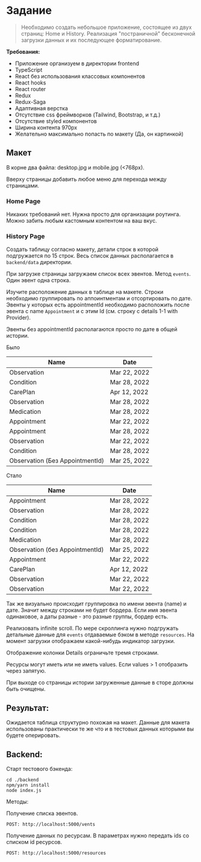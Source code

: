 # Задание

> Необходимо создать небольшое приложение, состоящее из двух страниц: Home и History. Реализация "постраничной" бесконечной загрузки данных и их последующее форматирование.

**Требования:**

- Приложение организуем в директории frontend
- TypeScript
- React без использования классовых компонентов
- React hooks
- React router
- Redux
- Redux-Saga
- Адаптивная верстка
- Отсутствие css фреймворков (Tailwind, Bootstrap, и т.д.)
- Отсутствие styled компонентов
- Ширина контента 970px
- Желательно максимально попасть по макету (Да, он картинкой)

## Макет

В корне два файла: desktop.jpg и mobile.jpg (<768px).

Вверху страницы добавить любое меню для перехода между страницами.

### Home Page

Никаких требований нет. Нужна просто для организации роутинга. Можно забить любым кастомным контентом на ваш вкус.

### History Page

Создать таблицу согласно макету, детали строк в которой подгружается по 15 строк. Весь список данных располагается в `backend/data` директории.

При загрузке страницы загружаем список всех эвентов. Метод `events`. Один эвент одна строка.

Изучите расположение данных в таблице на макете. Строки необходимо группировать по аппоинтментам и отсортировать по дате. Эвенты у которых есть appointmentId необходимо расположить после эвента с name `Appointment` и с этим Id (см. строку с details 1-1 with Provider).

Эвенты без appointmentId располагаются просто по дате в общей истории.

Было

| Name                              | Date           |
|-------------	                    |--------------	 |
| Observation                       | Mar 22, 2022   |
| Condition                         | Mar 28, 2022   |
| CarePlan                          | Apr 12, 2022   |
| Observation                       | Mar 28, 2022   |
| Medication                        | Mar 28, 2022   |
| Appointment                       | Mar 22, 2022   |
| Appointment                       | Mar 28, 2022   |
| Observation                       | Mar 22, 2022   |
| Condition                         | Mar 28, 2022   |
| Observation (Без AppointmentId)   | Mar 25, 2022   |

Стало

| Name                              | Date           |
|-------------	                    |--------------	 |
| Appointment                       | Mar 28, 2022   |
| Observation                       | Mar 28, 2022   |
| Condition                         | Mar 28, 2022   |
| Condition                         | Mar 28, 2022   |
| Medication                        | Mar 28, 2022   |
| Observation (без AppointmentId)   | Mar 25, 2022   |
| Appointment                       | Mar 22, 2022   |
| CarePlan                          | Apr 12, 2022   |
| Observation                       | Mar 22, 2022   |
| Observation                       | Mar 22, 2022   |

Так же визуально происходит группировка по имени эвента (name) и дате. Значит между строками не будет бордера. Если имя эвента одинаковое, а даты разные - это разные группы, бордер есть.

Реализовать infinite scroll. По мере скроллинга нужно подгружать детальные данные для `events` отдаваемые бэком в методе `resources`. На момент загрузки отображаем какой-нибудь индикатор загрузки.

Отображение колонки Details ограничьте тремя строками.

Ресурсы могут иметь или не иметь values. Если values > 1 отобразить через запятую.

При выходе со страницы истории загруженные данные в сторе должны быть очищены.

## Результат:
Ожидается таблица структурно похожая на макет. Данные для макета использованы практически те же что и в тестовых данных которыми вы будете оперировать.

## Backend:

Старт тестового бэкенда:

```
cd ./backend
npm/yarn install
node index.js
```

Методы:

Получение списка эвентов.

```
POST: http://localhost:5000/vents
```

Получение данных по ресурсам. В параметрах нужно передать ids со списком id ресурсов.

```
POST: http://localhost:5000/resources
```
